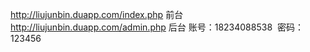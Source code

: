 http://liujunbin.duapp.com/index.php  前台
http://liujunbin.duapp.com/admin.php  后台 账号：18234088538  密码：123456
